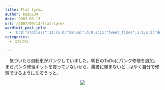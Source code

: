 ```yaml
---
title: Flat tyre…
author: kazu634
date: 2007-09-13
url: /2007/09/13/flat-tyre/
wordtwit_post_info:
  - 'O:8:"stdClass":13:{s:6:"manual";b:0;s:11:"tweet_times";i:1;s:5:"delay";i:0;s:7:"enabled";i:1;s:10:"separation";s:2:"60";s:7:"version";s:3:"3.7";s:14:"tweet_template";b:0;s:6:"status";i:2;s:6:"result";a:0:{}s:13:"tweet_counter";i:2;s:13:"tweet_log_ids";a:1:{i:0;i:3235;}s:9:"hash_tags";a:0:{}s:8:"accounts";a:1:{i:0;s:7:"kazu634";}}'
categories:
  - つれづれ

---
```

<div class="section">
<p>
    　気づいたら自転車がパンクしていました。明日のToDoにパンク修理を追加。まだパンク修理キットを買っていないから、業者に頼まないと…はやく自分で修理できるようになろうっと。
</p>
  
<p>
<center>
<a href="http://flickr.com/photos/56106760@N00/426662516/" onclick="__gaTracker('send', 'event', 'outbound-article', 'http://flickr.com/photos/56106760@N00/426662516/', '');" title="Flat Tyre"><img src="http://farm1.static.flickr.com/171/426662516_542de0db95_m.jpg" /></a><br />
</center></div>